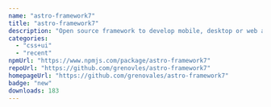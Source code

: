 ```yaml
---
name: "astro-framework7"
title: "astro-framework7"
description: "Open source framework to develop mobile, desktop or web apps with native look and feel."
categories:
  - "css+ui"
  - "recent"
npmUrl: "https://www.npmjs.com/package/astro-framework7"
repoUrl: "https://github.com/grenovles/astro-framework7"
homepageUrl: "https://github.com/grenovales/astro-framework7"
badge: "new"
downloads: 183
---
```

